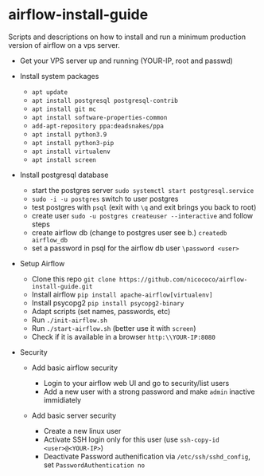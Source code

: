 
# airflow-install-guide

Scripts and descriptions on how to install and run a minimum production version of airflow on a vps server.

- Get your VPS server up and running (YOUR-IP, root and passwd)
- Install system packages
	- `apt update`
	- `apt install postgresql postgresql-contrib`
	- `apt install git mc`
	- `apt install software-properties-common`
	- `add-apt-repository ppa:deadsnakes/ppa`
	- `apt install python3.9`
	- `apt install python3-pip`
	- `apt install virtualenv`
	- `apt install screen`

- Install postgresql database
	- start the postgres server `sudo systemctl start postgresql.service`
	- `sudo -i -u postgres` switch to user postgres
	- test postgres with `psql` (exit with `\q` and exit brings you back to root)
	- create user `sudo -u postgres createuser --interactive` and follow steps
	- create airflow db (change to postgres user see b.) `createdb airflow_db`
	- set a password in psql for the airflow db user `\password <user>`

- Setup Airflow
	- Clone this repo `git clone https://github.com/nicococo/airflow-install-guide.git`
	- Install airflow `pip install apache-airflow[virtualenv]`
	- Install psycopg2 `pip install psycopg2-binary`
	- Adapt scripts (set names, passwords, etc)
	- Run `./init-airflow.sh`
	- Run `./start-airflow.sh` (better use it with `screen`)
	- Check if it is available in a browser `http:\\YOUR-IP:8080`

- Security
	- Add basic airflow security 
		- Login to your airflow web UI and go to security/list users
		- Add a new user with a strong password and make `admin` inactive immidiately

	- Add basic server security
		- Create a new linux user
		- Activate SSH login only for this user (use `ssh-copy-id <user>@<YOUR-IP>`)
		- Deactivate Password authenification via `/etc/ssh/sshd_config`, set `PasswordAuthentication no`
